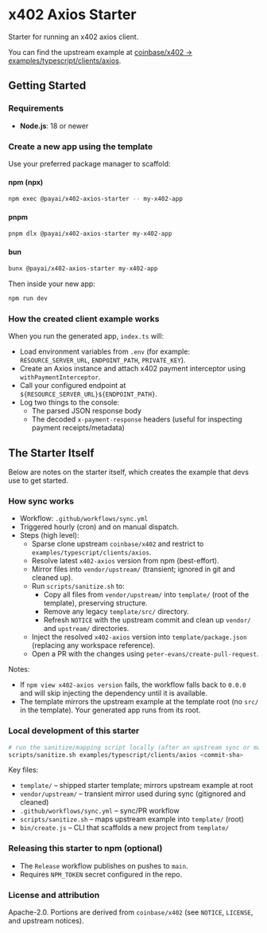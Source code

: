 # x402 Axios Starter

Starter for running an x402 axios client.

You can find the upstream example at [coinbase/x402 → examples/typescript/clients/axios](https://github.com/coinbase/x402/tree/main/examples/typescript/clients/axios).

## Getting Started

### Requirements

- **Node.js**: 18 or newer

### Create a new app using the template

Use your preferred package manager to scaffold:

#### npm (npx)
```bash
npm exec @payai/x402-axios-starter -- my-x402-app
```

#### pnpm
```bash
pnpm dlx @payai/x402-axios-starter my-x402-app
```

#### bun
```bash
bunx @payai/x402-axios-starter my-x402-app
```

Then inside your new app:

```bash
npm run dev
```

### How the created client example works

When you run the generated app, `index.ts` will:

- Load environment variables from `.env` (for example: `RESOURCE_SERVER_URL`, `ENDPOINT_PATH`, `PRIVATE_KEY`).
- Create an Axios instance and attach x402 payment interceptor using `withPaymentInterceptor`.
- Call your configured endpoint at `${RESOURCE_SERVER_URL}${ENDPOINT_PATH}`.
- Log two things to the console:
  - The parsed JSON response body
  - The decoded `x-payment-response` headers (useful for inspecting payment receipts/metadata)


## The Starter Itself

Below are notes on the starter itself, which creates the example that devs use to get started.

### How sync works

- Workflow: `.github/workflows/sync.yml`
- Triggered hourly (cron) and on manual dispatch.
- Steps (high level):
  - Sparse clone upstream `coinbase/x402` and restrict to `examples/typescript/clients/axios`.
  - Resolve latest `x402-axios` version from npm (best-effort).
  - Mirror files into `vendor/upstream/` (transient; ignored in git and cleaned up).
  - Run `scripts/sanitize.sh` to:
    - Copy all files from `vendor/upstream/` into `template/` (root of the template), preserving structure.
    - Remove any legacy `template/src/` directory.
    - Refresh `NOTICE` with the upstream commit and clean up `vendor/` and `upstream/` directories.
  - Inject the resolved `x402-axios` version into `template/package.json` (replacing any workspace reference).
  - Open a PR with the changes using `peter-evans/create-pull-request`.

Notes:

- If `npm view x402-axios version` fails, the workflow falls back to `0.0.0` and will skip injecting the dependency until it is available.
- The template mirrors the upstream example at the template root (no `src/` in the template). Your generated app runs from its root.

### Local development of this starter

```bash
# run the sanitize/mapping script locally (after an upstream sync or manual vendor update)
scripts/sanitize.sh examples/typescript/clients/axios <commit-sha>
```

Key files:

- `template/` – shipped starter template; mirrors upstream example at root
- `vendor/upstream/` – transient mirror used during sync (gitignored and cleaned)
- `.github/workflows/sync.yml` – sync/PR workflow
- `scripts/sanitize.sh` – maps upstream example into `template/` (root)
- `bin/create.js` – CLI that scaffolds a new project from `template/`

### Releasing this starter to npm (optional)

- The `Release` workflow publishes on pushes to `main`.
- Requires `NPM_TOKEN` secret configured in the repo.

### License and attribution

Apache-2.0. Portions are derived from `coinbase/x402` (see `NOTICE`, `LICENSE`, and upstream notices).

